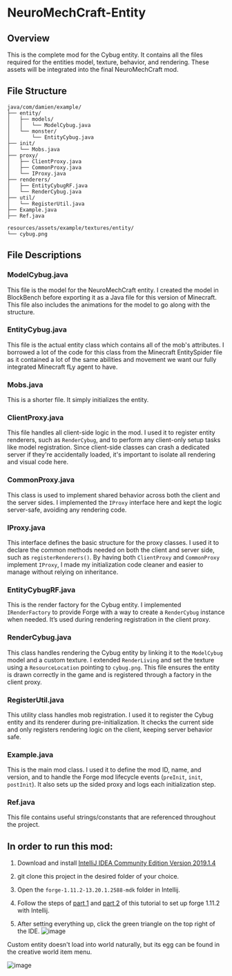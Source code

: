 # NeuroMechCraft-Entity

## Overview

This is the complete mod for the Cybug entity. It contains all the files required for the entities model, texture, behavior, and rendering. These assets will be integrated into the final NeuroMechCraft mod.

## File Structure
```plaintext
java/com/damien/example/
├── entity/
│   ├── models/
│   │   └── ModelCybug.java
│   └── monster/
│       └── EntityCybug.java
├── init/
│   └── Mobs.java
├── proxy/
│   ├── ClientProxy.java
│   ├── CommonProxy.java
│   └── IProxy.java
├── renderers/
│   ├── EntityCybugRF.java
│   └── RenderCybug.java
├── util/
│   └── RegisterUtil.java
├── Example.java
├── Ref.java

resources/assets/example/textures/entity/
└── cybug.png
```

## File Descriptions

### ModelCybug.java

This file is the model for the NeuroMechCraft entity. I created the model in BlockBench before exporting it as a Java file for this version of Minecraft. This file also includes the animations for the model to go along with the structure.

### EntityCybug.java

This file is the actual entity class which contains all of the mob's attributes. I borrowed a lot of the code for this class from the Minecraft EntitySpider file as it contained a lot of the same abilities and movement we want our fully integrated Minecraft fLy agent to have.

### Mobs.java

This is a shorter file. It simply initializes the entity.

### ClientProxy.java

This file handles all client-side logic in the mod. I used it to register entity renderers, such as `RenderCybug`, and to perform any client-only setup tasks like model registration. Since client-side classes can crash a dedicated server if they're accidentally loaded, it's important to isolate all rendering and visual code here.

### CommonProxy.java

This class is used to implement shared behavior across both the client and the server sides. I implemented the `IProxy` interface here and kept the logic server-safe, avoiding any rendering code. 

### IProxy.java

This interface defines the basic structure for the proxy classes. I used it to declare the common methods needed on both the client and server side, such as `registerRenderers()`. By having both `ClientProxy` and `CommonProxy` implement `IProxy`, I made my initialization code cleaner and easier to manage without relying on inheritance.

### EntityCybugRF.java

This is the render factory for the Cybug entity. I implemented `IRenderFactory` to provide Forge with a way to create a `RenderCybug` instance when needed. It’s used during rendering registration in the client proxy.

### RenderCybug.java

This class handles rendering the Cybug entity by linking it to the `ModelCybug` model and a custom texture. I extended `RenderLiving` and set the texture using a `ResourceLocation` pointing to `cybug.png`. This file ensures the entity is drawn correctly in the game and is registered through a factory in the client proxy.

### RegisterUtil.java

This utility class handles mob registration. I used it to register the Cybug entity and its renderer during pre-initialization. It checks the current side and only registers rendering logic on the client, keeping server behavior safe.

### Example.java

This is the main mod class. I used it to define the mod ID, name, and version, and to handle the Forge mod lifecycle events (`preInit`, `init`, `postInit`). It also sets up the sided proxy and logs each initialization step.

### Ref.java

This file contains useful strings/constants that are referenced throughout the project.

## In order to run this mod:

1. Download and install [IntelliJ IDEA Community Edition Version 2019.1.4](https://www.jetbrains.com/idea/download/other.html)

2. git clone this project in the desired folder of your choice.

3. Open the `forge-1.11.2-13.20.1.2588-mdk` folder in Intellij.

4. Follow the steps of [part 1](https://couchdoescode.blogspot.com/2017/05/moderate-minecraft-modding-tutorial.html) and [part 2](https://couchdoescode.blogspot.com/2017/05/moderate-minecraft-modding-tutorial_23.html) of this tutorial to set up forge 1.11.2 with Intellij.
   
5. After setting everything up, click the green triangle on the top right of the IDE.
![image](https://github.com/user-attachments/assets/727181f5-ac9e-497f-9e89-e719313febb1)

Custom entity doesn't load into world naturally, but its egg can be found in the creative world item menu.

![image](https://github.com/user-attachments/assets/94d54352-bbab-455b-9359-76540f82e844)
